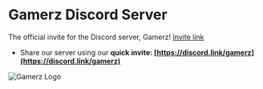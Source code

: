# Gamerz Discord Server
The official invite for the Discord server, Gamerz! [Invite link](https://discord.gg/VVDXSsU)

- Share our server using our **quick invite: [https://discord.link/gamerz](https://discord.link/gamerz)**

![Gamerz Logo](https://imgur.com/mbdqa66.jpg)
